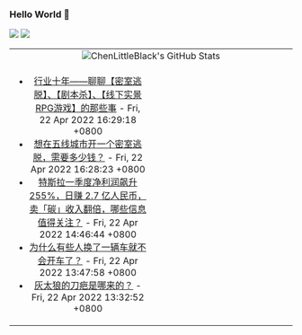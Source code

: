 ### Hello World 👋

[![](https://img.shields.io/badge/@ChenLittleBlack-1a6c81?style=flat&logo=java&logoColor=1a6c81&label=Java&colorA=ffffff)](https://www.java.com/)
[![](https://img.shields.io/badge/@ChenLittleBlack-41b883?style=flat&logo=vuedotjs&logoColor=41b883&label=Vue&colorA=ffffff)](https://cn.vuejs.org/)

<table>
<tr>
<td colspan="2" style="text-align: center;">
<img alt="ChenLittleBlack's GitHub Stats" src="https://github-readme-stats.vercel.app/api?username=ChenLittleBlack&show_icons=true&icon_color=CE1D2D&text_color=718096&bg_color=ffffff&hide_title=true" />
</td>
</tr>
<tr>
<td align="center" valign="middle">

<!-- START_SECTION:blog -->
* <a href='http://zhuanlan.zhihu.com/p/498993111?utm_campaign=rss&utm_medium=rss&utm_source=rss&utm_content=title' target='_blank'>行业十年——聊聊【密室逃脱】、【剧本杀】、【线下实景RPG游戏】的那些事</a> - Fri, 22 Apr 2022 16:29:18 +0800
* <a href='http://www.zhihu.com/question/526587289/answer/2435758804?utm_campaign=rss&utm_medium=rss&utm_source=rss&utm_content=title' target='_blank'>想在五线城市开一个密室逃脱，需要多少钱？</a> - Fri, 22 Apr 2022 16:28:23 +0800
* <a href='http://www.zhihu.com/question/529210655/answer/2451997925?utm_campaign=rss&utm_medium=rss&utm_source=rss&utm_content=title' target='_blank'>特斯拉一季度净利润飙升 255%，日赚 2.7 亿人民币，卖「碳」收入翻倍，哪些信息值得关注？</a> - Fri, 22 Apr 2022 14:46:44 +0800
* <a href='http://www.zhihu.com/question/529257859/answer/2451907237?utm_campaign=rss&utm_medium=rss&utm_source=rss&utm_content=title' target='_blank'>为什么有些人换了一辆车就不会开车了？</a> - Fri, 22 Apr 2022 13:47:58 +0800
* <a href='http://www.zhihu.com/question/311763237/answer/2447501697?utm_campaign=rss&utm_medium=rss&utm_source=rss&utm_content=title' target='_blank'>灰太狼的刀疤是哪来的？</a> - Fri, 22 Apr 2022 13:32:52 +0800
<!-- END_SECTION:blog -->

</td>
<td valign="middle" width="50%">

<!-- START_SECTION:douban -->

<!-- END_SECTION:douban -->

</td>
</tr>
</table>
